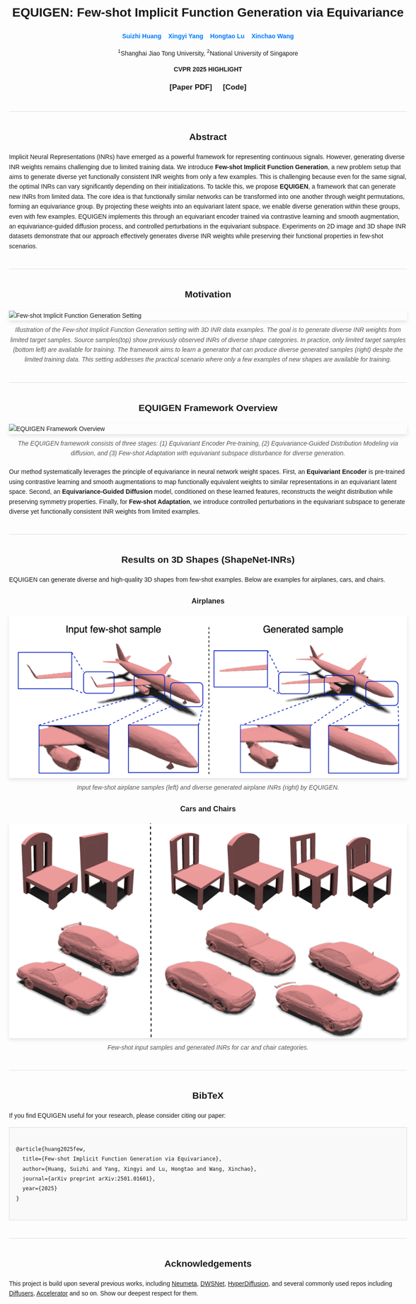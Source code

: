 <style>
  body { font-family: Sans-Serif; margin: 20px auto; max-width: 900px; line-height: 1.6; padding: 10px; }
  h1, h2, h3 { text-align: center; }
  .authors, .affiliations, .conference { text-align: center; margin-bottom: 10px; }
  .authors a { text-decoration: none; color: #007bff; }
  .links { text-align: center; margin-bottom: 20px; font-size: 1.2em; }
  .links a { margin: 0 10px; text-decoration: none; font-weight: bold; }
  .section { margin-top: 40px; margin-bottom: 40px; }
  .section img, .section video { display: block; margin: 20px auto; max-width: 100%; height: auto; box-shadow: 0 4px 8px rgba(0,0,0,0.1); }
  .caption { text-align: center; font-style: italic; color: #555; margin-top: -10px; margin-bottom: 20px; }
  .bibtex pre { background-color: #f9f9f9; border: 1px solid #ddd; padding: 15px; white-space: pre-wrap; word-wrap: break-word; }
  hr { border: 0; height: 1px; background: #ddd; margin: 40px 0; }
</style>

<h1>EQUIGEN: Few-shot Implicit Function Generation via Equivariance</h1>

<div class="authors">
  <!-- Replace with actual author names and links if available, or keep as anonymous -->
  <p align="center">
    <strong><a href="https://jeandiable.github.io/">Suizhi Huang</a></strong>
    &nbsp;&nbsp;
    <strong><a href="https://adamdad.github.io/">Xingyi Yang</a></strong>
    &nbsp;&nbsp;
    <strong><a href="https://scholar.google.com/citations?user=GtNuBJcAAAAJ&hl=zh-CN">Hongtao Lu</a></strong>
    &nbsp;&nbsp;
    <strong><a href="https://sites.google.com/site/sitexinchaowang/">Xinchao Wang</a></strong>
  </p>
<!--   Example: <a href="YOUR_PERSONAL_PAGE_LINK">Your Name</a><sup>1</sup>, <a href="ANOTHER_AUTHOR_LINK">Another Author</a><sup>2</sup> -->
</div>

<div class="affiliations">
  <!-- Replace with actual affiliations -->
  <p align="center">
<sup>1</sup>Shanghai Jiao Tong University, <sup>2</sup>National University of Singapore
</p>
  <!-- Example: <sup>1</sup>Your University, <sup>2</sup>Another University -->
</div>

<div class="conference">
<p align="center">
  <b>CVPR 2025 HIGHLIGHT</b> 
</p>
</div>

<div class="links">
<p align="center">
  <a href="https://arxiv.org/abs/2501.01601">[Paper PDF]</a>
  <a href="https://github.com/JeanDiable/EquiGen">[Code]</a>
  <!-- <a href="LINK_TO_ARXIV_IF_AVAILABLE">[ArXiv]</a> -->
  <!-- <a href="#video">[Video]</a> -->
</p>
</div>


<hr>
<div class="Abstract">
  <h2>Abstract</h2>
  <p>
    Implicit Neural Representations (INRs) have emerged as a powerful framework for representing continuous signals. However, generating diverse INR weights remains challenging due to limited training data. We introduce <strong>Few-shot Implicit Function Generation</strong>, a new problem setup that aims to generate diverse yet functionally consistent INR weights from only a few examples. This is challenging because even for the same signal, the optimal INRs can vary significantly depending on their initializations. To tackle this, we propose <strong>EQUIGEN</strong>, a framework that can generate new INRs from limited data. The core idea is that functionally similar networks can be transformed into one another through weight permutations, forming an equivariance group. By projecting these weights into an equivariant latent space, we enable diverse generation within these groups, even with few examples. EQUIGEN implements this through an equivariant encoder trained via contrastive learning and smooth augmentation, an equivariance-guided diffusion process, and controlled perturbations in the equivariant subspace. Experiments on 2D image and 3D shape INR datasets demonstrate that our approach effectively generates diverse INR weights while preserving their functional properties in few-shot scenarios.
  </p>
</div>

<hr>
<div class="section motivation">
  <h2>Motivation</h2>
  <img src="../assets/setting.gif" alt="Few-shot Implicit Function Generation Setting">
  <p class="caption">
    Illustration of the Few-shot Implicit Function Generation setting with 3D INR data examples. The goal is to generate diverse INR weights from limited target samples. Source samples(top) show previously observed INRs of diverse shape categories. In practice, only limited target samples (bottom left) are available for training. The framework aims to learn a generator that can produce diverse generated samples (right) despite the limited training data. This setting addresses the practical scenario where only a few examples of new shapes are available for training.
  </p>
</div>

<hr>

<div class="section method-overview">
  <h2>EQUIGEN Framework Overview</h2>
  <img src="../assets/Overview.gif" alt="EQUIGEN Framework Overview">
  <p class="caption">
    The EQUIGEN framework consists of three stages: (1) Equivariant Encoder Pre-training, (2) Equivariance-Guided Distribution Modeling via diffusion, and (3) Few-shot Adaptation with equivariant subspace disturbance for diverse generation.
  </p>
  <p>
    Our method systematically leverages the principle of equivariance in neural network weight spaces.
    First, an <strong>Equivariant Encoder</strong> is pre-trained using contrastive learning and smooth augmentations to map functionally equivalent weights to similar representations in an equivariant latent space.
    Second, an <strong>Equivariance-Guided Diffusion</strong> model, conditioned on these learned features, reconstructs the weight distribution while preserving symmetry properties.
    Finally, for <strong>Few-shot Adaptation</strong>, we introduce controlled perturbations in the equivariant subspace to generate diverse yet functionally consistent INR weights from limited examples.
  </p>
</div>

<hr>

<div class="section results">
  <h2>Results on 3D Shapes (ShapeNet-INRs)</h2>
  <p>EQUIGEN can generate diverse and high-quality 3D shapes from few-shot examples. Below are examples for airplanes, cars, and chairs.</p>

  <h3>Airplanes</h3>
  <img src="../assets/airplane.png" alt="Generated Airplane examples using EQUIGEN">
  <p class="caption">Input few-shot airplane samples (left) and diverse generated airplane INRs (right) by EQUIGEN.</p>

  <h3>Cars and Chairs</h3>
  <img src="../assets/chairs_cars.png" alt="Generated Chair and Car examples using EQUIGEN">
  <p class="caption">Few-shot input samples and generated INRs for car and chair categories.</p>
</div>


<hr>
<div class="section bibtex">
  <h2>BibTeX</h2>
  <p>If you find EQUIGEN useful for your research, please consider citing our paper:</p>
  <pre><code>
@article{huang2025few,
  title={Few-shot Implicit Function Generation via Equivariance},
  author={Huang, Suizhi and Yang, Xingyi and Lu, Hongtao and Wang, Xinchao},
  journal={arXiv preprint arXiv:2501.01601},
  year={2025}
}
  </code></pre>
</div>

<hr>

<div class="section acknowledgements">
  <h2>Acknowledgements</h2>
  <p>
    <!-- Add any acknowledgements here -->
    This project is build upon several previous works, including <a href="https://github.com/Adamdad/neumeta">Neumeta</a>, <a href="https://github.com/AvivNavon/DWSNets">DWSNet</a>, <a href="https://github.com/Rgtemze/HyperDiffusion">HyperDiffusion</a>, and several commonly used repos including <a href="https://github.com/huggingface/diffusers">Diffusers</a>, <a href="https://github.com/huggingface/accelerate">Accelerator</a> and so on. Show our deepest respect for them.
  </p>
</div>
